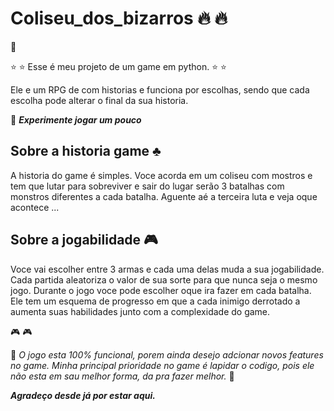 # Coliseu_dos_bizarros :fire: :fire:

:floppy_disk:

:star: :star: Esse é meu projeto de um game em python. :star: :star:

Ele e um RPG de com historias e funciona por escolhas, sendo que cada escolha pode alterar o final da sua historia.

:pushpin: __*Experimente jogar um pouco*__

## Sobre a historia game :clubs:

A historia do game é simples.
Voce acorda em um coliseu com mostros e tem que lutar para sobreviver e sair do lugar
serão 3 batalhas com monstros diferentes a cada batalha.
Aguente aé a terceira luta e veja oque acontece ...

## Sobre a jogabilidade :video_game:

Voce vai escolher entre 3 armas e cada uma delas muda a sua jogabilidade.
Cada partida aleatoriza o valor de sua sorte para que nunca seja o mesmo jogo.
Durante o jogo voce pode escolher oque ira fazer em cada batalha.
Ele tem um esquema de progresso em que a cada inimigo derrotado a aumenta suas habilidades junto com a complexidade do game.

:video_game: :video_game:

:loudspeaker:
*O jogo esta 100% funcional, porem ainda desejo adcionar novos features no game.*
*Minha principal prioridade no game é lapidar o codigo, pois ele não esta em sau melhor forma, da pra fazer melhor.*
:loudspeaker:

__*Agradeço desde já por estar aqui.*__

